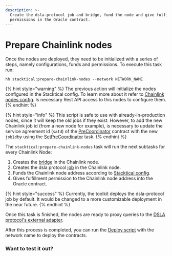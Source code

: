 ```yaml
---
description: >-
  Create the dsla-protocol job and bridge, fund the node and give fulfillment
  permissions in the Oracle contract.
---
```


# Prepare Chainlink nodes

Once the nodes are deployed, they need to be initialized with a series of steps, namely configurations, funds and permissions. To execute this task run:

```text
hh stacktical:prepare-chainlink-nodes --network NETWORK_NAME
```

{% hint style="warning" %}
The previous action will initialize the nodes configured in the Stacktical config. To learn more about it refer to [Chainlink nodes config](../setup/setup-networks/chainlink-nodes-config.md). Is necessary Rest API access to this nodes to configure them.
{% endhint %}

{% hint style="info" %}
This script is safe to use with already-in-production nodes, since it will keep the old jobs if they exist. However, to add the new Chainlink job id  \(from a new node for example\), is necessary to update the service agreement id \(`saId`\) of the [PreCoordinator](../../system-architecture/contracts-architecture/precoordinator.md) contract with the new `jobId`by using the [Se](../developer/stacktical-scripts/set-precoordinator.md)[tPreCoordinator](../developer/stacktical-scripts/set-precoordinator.md) task.
{% endhint %}

The `stacktical:prepare-chainlink-nodes` task will run the next subtasks for every Chainlink Node:

1. Creates the [bridge](../../system-architecture/chainlink-node.md#bridge) in the Chainlink node.
2. Creates the dsla protocol [job](../../system-architecture/chainlink-node.md#job) in the Chainlink node. 
3. Funds the Chainlink node address according to [Stacktical config](../setup/setup-networks/). 
4. Gives fulfillment permission to the Chainlink node address into the Oracle contract.

{% hint style="success" %}
Currently, the toolkit deploys the dsla-protocol job by default. It would be changed to a more customizable deployment in the near future.
{% endhint %}

Once this task is finished, the nodes are ready to proxy queries to the [DSLA protocol's external adapter](../../system-architecture/external-adapter.md).

After this process is completed, you can run the [Deploy script](../developer/deploy-script.md) with the network name to deploy the contracts.

### Want to test it out?



